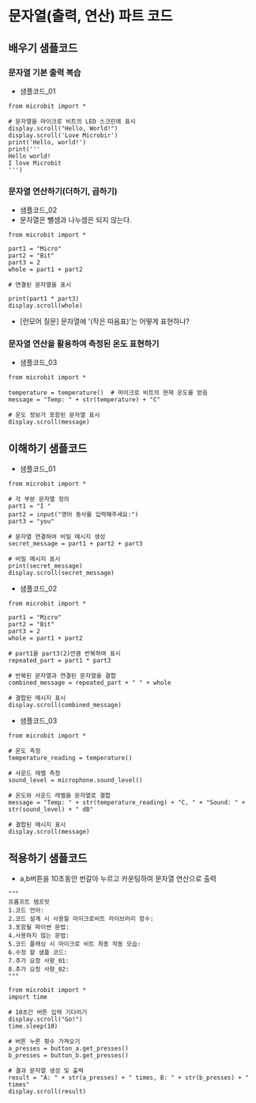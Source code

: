 # 문자열(출력, 연산) 파트 코드
## 배우기 샘플코드
### 문자열 기본 출력 복습
* 샘플코드_01
```
from microbit import *

# 문자열을 마이크로 비트의 LED 스크린에 표시
display.scroll("Hello, World!")
display.scroll('Love Microbir')
print('Hello, world!')
print('''
Hello world!
I love Microbit
''')

```

### 문자열 연산하기(더하기, 곱하기)
* 샘플코드_02
* 문자열은 뺄셈과 나누셈은 되지 않는다.
```
from microbit import *

part1 = "Micro"
part2 = "Bit"
part3 = 2
whole = part1 + part2

# 연결된 문자열을 표시

print(part1 * part3)
display.scroll(whole)
```

* [런모어 질문] 문자열에 '(작은 따옴표)'는 어떻게 표현하나?

### 문자열 연산을 활용하여 측정된 온도 표현하기
* 샘플코드_03
```
from microbit import *

temperature = temperature()  # 마이크로 비트의 현재 온도를 얻음
message = "Temp: " + str(temperature) + "C"

# 온도 정보가 포함된 문자열 표시
display.scroll(message)

```

## 이해하기 샘플코드
* 샘플코드_01
```
from microbit import *

# 각 부분 문자열 정의
part1 = "I "
part2 = input("영어 동사를 입력해주세요:")
part3 = "you"

# 문자열 연결하여 비밀 메시지 생성
secret_message = part1 + part2 + part3

# 비밀 메시지 표시
print(secret_message)
display.scroll(secret_message)
```

* 샘플코드_02
```
from microbit import *

part1 = "Micro"
part2 = "Bit"
part3 = 2
whole = part1 + part2

# part1을 part3(2)만큼 반복하여 표시
repeated_part = part1 * part3

# 반복된 문자열과 연결된 문자열을 결합
combined_message = repeated_part + " " + whole

# 결합된 메시지 표시
display.scroll(combined_message)
```

* 샘플코드_03
```
from microbit import *

# 온도 측정
temperature_reading = temperature()

# 사운드 레벨 측정
sound_level = microphone.sound_level()

# 온도와 사운드 레벨을 문자열로 결합
message = "Temp: " + str(temperature_reading) + "C, " + "Sound: " + str(sound_level) + " dB"

# 결합된 메시지 표시
display.scroll(message)
```

## 적용하기 샘플코드
* a,b버튼을 10초동안 번갈아 누르고 카운팅하여 문자열 연산으로 출력
```
"""
프롬프트 템프릿
1.코드 언어:
2.코드 설계 시 사용할 마이크로비트 라이브러리 함수:
3.포함될 파이썬 문법:
4.사용하지 않는 문법:
5.코드 플래싱 시 마이크로 비트 최종 작동 모습:
6.수정 할 샘플 코드:
7.추가 요청 사항_01:
8.추가 요청 사항_02:
"""

from microbit import *
import time

# 10초간 버튼 입력 기다리기
display.scroll("Go!")
time.sleep(10)

# 버튼 누른 횟수 가져오기
a_presses = button_a.get_presses()
b_presses = button_b.get_presses()

# 결과 문자열 생성 및 출력
result = "A: " + str(a_presses) + " times, B: " + str(b_presses) + " times"
display.scroll(result)

```
